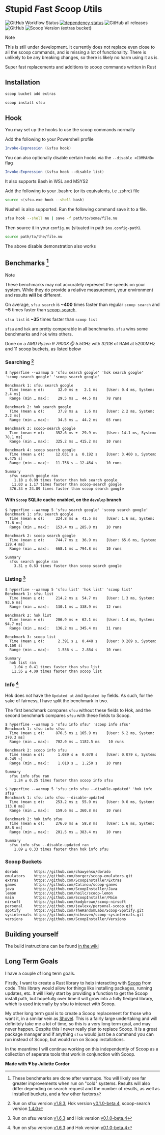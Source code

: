 # *S*tupid *F*ast *S*coop *U*tils

![GitHub Workflow Status](https://img.shields.io/github/actions/workflow/status/jewlexx/sfsu/build.yml)
[![dependency status](https://deps.rs/repo/github/jewlexx/sfsu/status.svg)](https://deps.rs/repo/github/jewlexx/sfsu)
![GitHub all releases](https://img.shields.io/github/downloads/jewlexx/sfsu/total)
![GitHub](https://img.shields.io/github/license/jewlexx/sfsu)
![Scoop Version (extras bucket)](https://img.shields.io/scoop/v/sfsu?bucket=extras)

> [!NOTE]
> This is still under development. It currently does not replace even close to all the scoop commands, and is missing a lot of functionality.
> There is unlikely to be any breaking changes, so there is likely no harm using it as is.

Super fast replacements and additions to scoop commands written in Rust

## Installation

```powershell
scoop bucket add extras

scoop install sfsu
```

## Hook

You may set up the hooks to use the scoop commands normally

Add the following to your Powershell profile

```powershell
Invoke-Expression (&sfsu hook)
```

You can also optionally disable certain hooks via the `--disable <COMMAND>` flag

```powershell
Invoke-Expression (&sfsu hook --disable list)
```

It also supports Bash in WSL and MSYS2

Add the following to your .bashrc (or its equivalents, i.e .zshrc) file

```bash
source <(sfsu.exe hook --shell bash)
```

Nushell is also supported. Run the following command save it to a file.

```sh
sfsu hook --shell nu | save -f path/to/some/file.nu
```

Then source it in your `config.nu` (situated in path `$nu.config-path`).

```sh
source path/to/the/file.nu
```

The above disable demonstration also works

## Benchmarks [^1]

> [!NOTE]
> These benchmarks may not accurately represent the speeds on your system.
> While they do provide a relative measurement, your environment and results **will** be different.

On average, `sfsu search` is **~400** times faster than regular `scoop search` and **~5** times faster than [scoop-search](https://github.com/shilangyu/scoop-search).

`sfsu list` is **~35** times faster than `scoop list`

<!--TODO: A more detailed comparison of sfsu and hok-->

`sfsu` and `hok` are pretty comperable in all benchmarks. `sfsu` wins some benchmarks and `hok` wins others.

Done on a _AMD Ryzen 9 7900X @ 5.5GHz_ with _32GB_ of RAM at 5200MHz and 11 scoop buckets, as listed below

### Searching [^search-version]

```shell
$ hyperfine --warmup 5 'sfsu search google' 'hok search google' 'scoop-search google' 'scoop search google'

Benchmark 1: sfsu search google
  Time (mean ± σ):      32.0 ms ±   2.1 ms    [User: 0.4 ms, System: 2.4 ms]
  Range (min … max):    29.5 ms …  44.5 ms    78 runs

Benchmark 2: hok search google
  Time (mean ± σ):      37.8 ms ±   1.6 ms    [User: 2.2 ms, System: 2.2 ms]
  Range (min … max):    34.5 ms …  44.2 ms    65 runs

Benchmark 3: scoop-search google
  Time (mean ± σ):     352.6 ms ±  29.9 ms    [User: 14.1 ms, System: 78.1 ms]
  Range (min … max):   325.2 ms … 415.2 ms    10 runs

Benchmark 4: scoop search google
  Time (mean ± σ):     12.031 s ±  0.192 s    [User: 3.400 s, System: 6.475 s]
  Range (min … max):   11.756 s … 12.464 s    10 runs

Summary
  sfsu search google ran
    1.18 ± 0.09 times faster than hok search google
   11.03 ± 1.17 times faster than scoop-search google
  376.34 ± 24.89 times faster than scoop search google
```

#### With `Scoop` SQLite cache enabled, on the `develop` branch

```shell
$ hyperfine --warmup 5 'sfsu search google' 'scoop search google'
Benchmark 1: sfsu search google
  Time (mean ± σ):     224.8 ms ±  41.5 ms    [User: 1.6 ms, System: 71.6 ms]
  Range (min … max):   153.4 ms … 285.0 ms    10 runs

Benchmark 2: scoop search google
  Time (mean ± σ):     744.7 ms ±  36.9 ms    [User: 65.6 ms, System: 129.4 ms]
  Range (min … max):   668.1 ms … 794.8 ms    10 runs

Summary
  sfsu search google ran
    3.31 ± 0.63 times faster than scoop search google
```

### Listing [^list-version]

```shell
$ hyperfine --warmup 5 'sfsu list' 'hok list' 'scoop list'
Benchmark 1: sfsu list
  Time (mean ± σ):     214.2 ms ±  54.7 ms    [User: 1.3 ms, System: 93.6 ms]
  Range (min … max):   130.1 ms … 338.9 ms    12 runs

Benchmark 2: hok list
  Time (mean ± σ):     206.9 ms ±  62.1 ms    [User: 1.4 ms, System: 94.7 ms]
  Range (min … max):   136.2 ms … 345.4 ms    11 runs

Benchmark 3: scoop list
  Time (mean ± σ):      2.391 s ±  0.448 s    [User: 0.209 s, System: 0.160 s]
  Range (min … max):    1.536 s …  2.884 s    10 runs

Summary
  hok list ran
    1.04 ± 0.41 times faster than sfsu list
   11.55 ± 4.09 times faster than scoop list
```

### Info [^info-version]

Hok does not have the `Updated at` and `Updated by` fields.
As such, for the sake of fairness, I have split the benchmark in two.

The first benchmark compares `sfsu` without these fields to Hok,
and the second benchmark compares `sfsu` with these fields to Scoop.

```shell
$ hyperfine --warmup 5 'sfsu info sfsu' 'scoop info sfsu'
Benchmark 1: sfsu info sfsu
  Time (mean ± σ):     876.5 ms ± 165.9 ms    [User: 6.2 ms, System: 370.3 ms]
  Range (min … max):   702.0 ms … 1182.5 ms    10 runs

Benchmark 2: scoop info sfsu
  Time (mean ± σ):      1.089 s ±  0.070 s    [User: 0.079 s, System: 0.245 s]
  Range (min … max):    1.010 s …  1.250 s    10 runs

Summary
  sfsu info sfsu ran
    1.24 ± 0.25 times faster than scoop info sfsu
```

```shell
$ hyperfine --warmup 5 'sfsu info sfsu --disable-updated' 'hok info sfsu'
Benchmark 1: sfsu info sfsu --disable-updated
  Time (mean ± σ):     253.2 ms ±  55.0 ms    [User: 0.0 ms, System: 113.8 ms]
  Range (min … max):   159.6 ms … 360.8 ms    10 runs

Benchmark 2: hok info sfsu
  Time (mean ± σ):     276.0 ms ±  58.8 ms    [User: 1.6 ms, System: 88.8 ms]
  Range (min … max):   201.5 ms … 383.4 ms    10 runs

Summary
  sfsu info sfsu --disable-updated ran
    1.09 ± 0.33 times faster than hok info sfsu
```

### Scoop Buckets

<!-- markdownlint-disable-next-line MD040 -->

```
dorado       https://github.com/chawyehsu/dorado
emulators    https://github.com/borger/scoop-emulators.git
extras       https://github.com/ScoopInstaller/Extras
games        https://github.com/Calinou/scoop-games
java         https://github.com/ScoopInstaller/Java
lemon        https://github.com/hoilc/scoop-lemon
main         https://github.com/ScoopInstaller/Main
nirsoft      https://github.com/kodybrown/scoop-nirsoft
personal     https://github.com/jewlexx/personal-scoop.git
spotify      https://github.com/TheRandomLabs/Scoop-Spotify.git
sysinternals https://github.com/niheaven/scoop-sysinternals.git
versions     https://github.com/ScoopInstaller/Versions
```

## Building yourself

The build instructions can be found [in the wiki](https://github.com/jewlexx/sfsu/wiki/Building)

## Long Term Goals

I have a couple of long term goals.

Firstly, I want to create a Rust library to help interacting with [Scoop](https://scoop.sh) from code. This library would allow for things like installing packages, running updates, etc.
It will likely start by providing a function to get the Scoop install path, but hopefully over time it will grow into a fully fledged library, which is used internally by sfsu to interact with Scoop.

My other long term goal is to create a Scoop replacement for those who want it, in a similar vein as [Shovel](https://github.com/Ash258/Scoop-Core). This is a fairly large undertaking and will definitely take me a lot of time, so this is a very long term goal, and may never happen. Despite this I never really plan to replace Scoop. It is a great package manager and if anything `sfsu` would just be a command you can run instead of Scoop, but would run on Scoop installations.

In the meantime I will continue working on this independently of Scoop as a collection of seperate tools that work in conjunction with Scoop.

<!-- markdownlint-disable-next-line MD036 -->

**Made with 💗 by Juliette Cordor**

[^1]: These benchmarks are done after warmups. You will likely see far greater improvements when run on "cold" systems. Results will also differ depending on search request and the number of results, as well as installed buckets, and a few other factors
[^search-version]: Run on sfsu version [v1.8.3][v1.8.3], Hok version [v0.1.0-beta.4][hokv0.1.0-beta.4], scoop-search version [1.4.0](https://github.com/shilangyu/scoop-search/releases/tag/v1.4.0)
[^info-version]: Run on sfsu version [v1.6.3][v1.6.3] and Hok version [v0.1.0-beta.4][hokv0.1.0-beta.4]
[^list-version]: Run on sfsu version [v1.6.3][v1.6.3] and Hok version [v0.1.0-beta.4][hokv0.1.0-beta.4]

[v1.8.3]: https://github.com/jewlexx/sfsu/releases/tag/v1.8.3
[v1.6.3]: https://github.com/jewlexx/sfsu/releases/tag/v1.6.3
[hokv0.1.0-beta.4]: https://github.com/chawyehsu/hok/releases/tag/v0.1.0-beta.4

